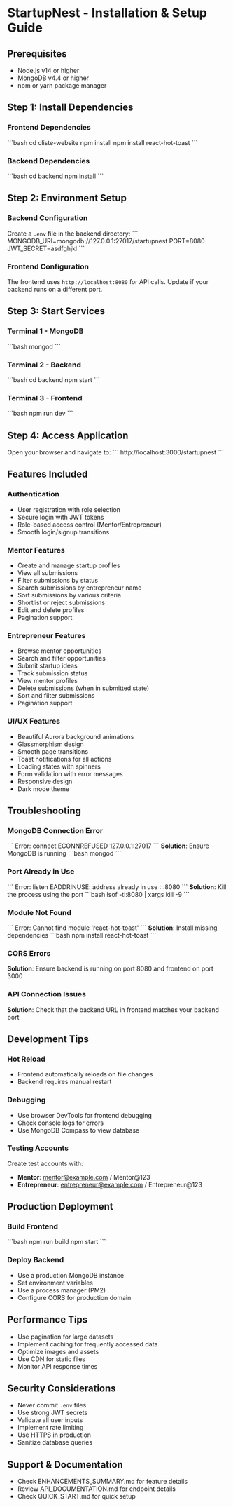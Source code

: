 # StartupNest - Installation & Setup Guide

## Prerequisites
- Node.js v14 or higher
- MongoDB v4.4 or higher
- npm or yarn package manager

## Step 1: Install Dependencies

### Frontend Dependencies
\`\`\`bash
cd cliste-website
npm install
npm install react-hot-toast
\`\`\`

### Backend Dependencies
\`\`\`bash
cd backend
npm install
\`\`\`

## Step 2: Environment Setup

### Backend Configuration
Create a `.env` file in the backend directory:
\`\`\`
MONGODB_URI=mongodb://127.0.0.1:27017/startupnest
PORT=8080
JWT_SECRET=asdfghjkl
\`\`\`

### Frontend Configuration
The frontend uses `http://localhost:8080` for API calls. Update if your backend runs on a different port.

## Step 3: Start Services

### Terminal 1 - MongoDB
\`\`\`bash
mongod
\`\`\`

### Terminal 2 - Backend
\`\`\`bash
cd backend
npm start
\`\`\`

### Terminal 3 - Frontend
\`\`\`bash
npm run dev
\`\`\`

## Step 4: Access Application
Open your browser and navigate to:
\`\`\`
http://localhost:3000/startupnest
\`\`\`

## Features Included

### Authentication
- User registration with role selection
- Secure login with JWT tokens
- Role-based access control (Mentor/Entrepreneur)
- Smooth login/signup transitions

### Mentor Features
- Create and manage startup profiles
- View all submissions
- Filter submissions by status
- Search submissions by entrepreneur name
- Sort submissions by various criteria
- Shortlist or reject submissions
- Edit and delete profiles
- Pagination support

### Entrepreneur Features
- Browse mentor opportunities
- Search and filter opportunities
- Submit startup ideas
- Track submission status
- View mentor profiles
- Delete submissions (when in submitted state)
- Sort and filter submissions
- Pagination support

### UI/UX Features
- Beautiful Aurora background animations
- Glassmorphism design
- Smooth page transitions
- Toast notifications for all actions
- Loading states with spinners
- Form validation with error messages
- Responsive design
- Dark mode theme

## Troubleshooting

### MongoDB Connection Error
\`\`\`
Error: connect ECONNREFUSED 127.0.0.1:27017
\`\`\`
**Solution**: Ensure MongoDB is running
\`\`\`bash
mongod
\`\`\`

### Port Already in Use
\`\`\`
Error: listen EADDRINUSE: address already in use :::8080
\`\`\`
**Solution**: Kill the process using the port
\`\`\`bash
lsof -ti:8080 | xargs kill -9
\`\`\`

### Module Not Found
\`\`\`
Error: Cannot find module 'react-hot-toast'
\`\`\`
**Solution**: Install missing dependencies
\`\`\`bash
npm install react-hot-toast
\`\`\`

### CORS Errors
**Solution**: Ensure backend is running on port 8080 and frontend on port 3000

### API Connection Issues
**Solution**: Check that the backend URL in frontend matches your backend port

## Development Tips

### Hot Reload
- Frontend automatically reloads on file changes
- Backend requires manual restart

### Debugging
- Use browser DevTools for frontend debugging
- Check console logs for errors
- Use MongoDB Compass to view database

### Testing Accounts
Create test accounts with:
- **Mentor**: mentor@example.com / Mentor@123
- **Entrepreneur**: entrepreneur@example.com / Entrepreneur@123

## Production Deployment

### Build Frontend
\`\`\`bash
npm run build
npm start
\`\`\`

### Deploy Backend
- Use a production MongoDB instance
- Set environment variables
- Use a process manager (PM2)
- Configure CORS for production domain

## Performance Tips
- Use pagination for large datasets
- Implement caching for frequently accessed data
- Optimize images and assets
- Use CDN for static files
- Monitor API response times

## Security Considerations
- Never commit `.env` files
- Use strong JWT secrets
- Validate all user inputs
- Implement rate limiting
- Use HTTPS in production
- Sanitize database queries

## Support & Documentation
- Check ENHANCEMENTS_SUMMARY.md for feature details
- Review API_DOCUMENTATION.md for endpoint details
- Check QUICK_START.md for quick setup
